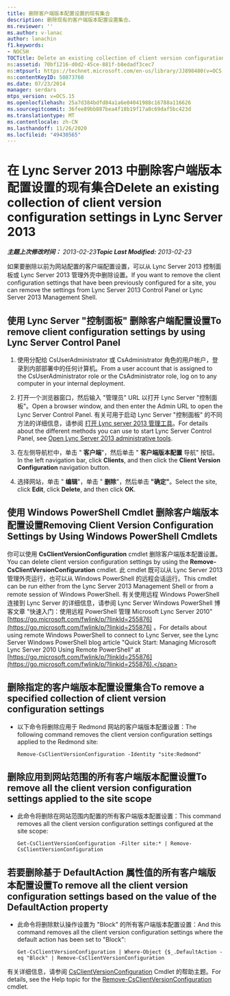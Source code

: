 ```yaml
---
title: 删除客户端版本配置设置的现有集合
description: 删除现有的客户端版本配置设置集合。
ms.reviewer: ''
ms.author: v-lanac
author: lanachin
f1.keywords:
- NOCSH
TOCTitle: Delete an existing collection of client version configuration settings
ms:assetid: 70bf1216-d0d2-45ce-881f-b8edadf3cec7
ms:mtpsurl: https://technet.microsoft.com/en-us/library/JJ898480(v=OCS.15)
ms:contentKeyID: 50873760
ms.date: 07/23/2014
manager: serdars
mtps_version: v=OCS.15
ms.openlocfilehash: 25a7d384bdfd84a1a6e04041988c16788a116626
ms.sourcegitcommit: 36fee89bb887bea4f18b19f17a8c69daf5bc423d
ms.translationtype: MT
ms.contentlocale: zh-CN
ms.lasthandoff: 11/26/2020
ms.locfileid: "49430565"
---
```

# <a name="delete-an-existing-collection-of-client-version-configuration-settings-in-lync-server-2013"></a><span data-ttu-id="2a98f-103">在 Lync Server 2013 中删除客户端版本配置设置的现有集合</span><span class="sxs-lookup"><span data-stu-id="2a98f-103">Delete an existing collection of client version configuration settings in Lync Server 2013</span></span>

<div data-xmlns="http://www.w3.org/1999/xhtml">

<div class="topic" data-xmlns="http://www.w3.org/1999/xhtml" data-msxsl="urn:schemas-microsoft-com:xslt" data-cs="https://msdn.microsoft.com/">

<div data-asp="https://msdn2.microsoft.com/asp">



</div>

<div id="mainSection">

<div id="mainBody"><span data-ttu-id="2a98f-104">

<span> </span></span><span class="sxs-lookup"><span data-stu-id="2a98f-104">

<span> </span></span></span>

<span data-ttu-id="2a98f-105">_**主题上次修改时间：** 2013-02-23_</span><span class="sxs-lookup"><span data-stu-id="2a98f-105">_**Topic Last Modified:** 2013-02-23_</span></span>

<span data-ttu-id="2a98f-106">如果要删除以前为网站配置的客户端配置设置，可以从 Lync Server 2013 控制面板或 Lync Server 2013 管理外壳中删除设置。</span><span class="sxs-lookup"><span data-stu-id="2a98f-106">If you want to remove the client configuration settings that have been previously configured for a site, you can remove the settings from Lync Server 2013 Control Panel or Lync Server 2013 Management Shell.</span></span>

<div>

## <a name="to-remove-client-configuration-settings-by-using-lync-server-control-panel"></a><span data-ttu-id="2a98f-107">使用 Lync Server "控制面板" 删除客户端配置设置</span><span class="sxs-lookup"><span data-stu-id="2a98f-107">To remove client configuration settings by using Lync Server Control Panel</span></span>

1.  <span data-ttu-id="2a98f-108">使用分配给 CsUserAdministrator 或 CsAdministrator 角色的用户帐户，登录到内部部署中的任何计算机。</span><span class="sxs-lookup"><span data-stu-id="2a98f-108">From a user account that is assigned to the CsUserAdministrator role or the CsAdministrator role, log on to any computer in your internal deployment.</span></span>

2.  <span data-ttu-id="2a98f-109">打开一个浏览器窗口，然后输入 "管理员" URL 以打开 Lync Server "控制面板"。</span><span class="sxs-lookup"><span data-stu-id="2a98f-109">Open a browser window, and then enter the Admin URL to open the Lync Server Control Panel.</span></span> <span data-ttu-id="2a98f-110">有关可用于启动 Lync Server "控制面板" 的不同方法的详细信息，请参阅 [打开 Lync server 2013 管理工具](lync-server-2013-open-lync-server-administrative-tools.md)。</span><span class="sxs-lookup"><span data-stu-id="2a98f-110">For details about the different methods you can use to start Lync Server Control Panel, see [Open Lync Server 2013 administrative tools](lync-server-2013-open-lync-server-administrative-tools.md).</span></span>

3.  <span data-ttu-id="2a98f-111">在左侧导航栏中，单击 " **客户端**"，然后单击 " **客户端版本配置** 导航" 按钮。</span><span class="sxs-lookup"><span data-stu-id="2a98f-111">In the left navigation bar, click **Clients**, and then click the **Client Version Configuration** navigation button.</span></span>

4.  <span data-ttu-id="2a98f-112">选择网站，单击 " **编辑**"，单击 " **删除**"，然后单击 **"确定"**。</span><span class="sxs-lookup"><span data-stu-id="2a98f-112">Select the site, click **Edit**, click **Delete**, and then click **OK**.</span></span>

</div>

<div>

## <a name="removing-client-version-configuration-settings-by-using-windows-powershell-cmdlets"></a><span data-ttu-id="2a98f-113">使用 Windows PowerShell Cmdlet 删除客户端版本配置设置</span><span class="sxs-lookup"><span data-stu-id="2a98f-113">Removing Client Version Configuration Settings by Using Windows PowerShell Cmdlets</span></span>

<span data-ttu-id="2a98f-114">你可以使用 **CsClientVersionConfiguration** cmdlet 删除客户端版本配置设置。</span><span class="sxs-lookup"><span data-stu-id="2a98f-114">You can delete client version configuration settings by using the **Remove-CsClientVersionConfiguration** cmdlet.</span></span> <span data-ttu-id="2a98f-115">此 cmdlet 既可以从 Lync Server 2013 管理外壳运行，也可以从 Windows PowerShell 的远程会话运行。</span><span class="sxs-lookup"><span data-stu-id="2a98f-115">This cmdlet can be run either from the Lync Server 2013 Management Shell or from a remote session of Windows PowerShell.</span></span> <span data-ttu-id="2a98f-116">有关使用远程 Windows PowerShell 连接到 Lync Server 的详细信息，请参阅 Lync Server Windows PowerShell 博客文章 "快速入门：使用远程 PowerShell 管理 Microsoft Lync Server 2010" [https://go.microsoft.com/fwlink/p/?linkId=255876](https://go.microsoft.com/fwlink/p/?linkid=255876) 。</span><span class="sxs-lookup"><span data-stu-id="2a98f-116">For details about using remote Windows PowerShell to connect to Lync Server, see the Lync Server Windows PowerShell blog article "Quick Start: Managing Microsoft Lync Server 2010 Using Remote PowerShell" at [https://go.microsoft.com/fwlink/p/?linkId=255876](https://go.microsoft.com/fwlink/p/?linkid=255876).</span></span>

<div>

## <a name="to-remove-a-specified-collection-of-client-version-configuration-settings"></a><span data-ttu-id="2a98f-117">删除指定的客户端版本配置设置集合</span><span class="sxs-lookup"><span data-stu-id="2a98f-117">To remove a specified collection of client version configuration settings</span></span>

  - <span data-ttu-id="2a98f-118">以下命令将删除应用于 Redmond 网站的客户端版本配置设置：</span><span class="sxs-lookup"><span data-stu-id="2a98f-118">The following command removes the client version configuration settings applied to the Redmond site:</span></span>
    
        Remove-CsClientVersionConfiguration -Identity "site:Redmond"

</div>

<div>

## <a name="to-remove-all-the-client-version-configuration-settings-applied-to-the-site-scope"></a><span data-ttu-id="2a98f-119">删除应用到网站范围的所有客户端版本配置设置</span><span class="sxs-lookup"><span data-stu-id="2a98f-119">To remove all the client version configuration settings applied to the site scope</span></span>

  - <span data-ttu-id="2a98f-120">此命令将删除在网站范围内配置的所有客户端版本配置设置：</span><span class="sxs-lookup"><span data-stu-id="2a98f-120">This command removes all the client version configuration settings configured at the site scope:</span></span>
    
        Get-CsClientVersionConfiguration -Filter site:* | Remove-CsClientVersionConfiguration

</div>

<div>

## <a name="to-remove-all-the-client-version-configuration-settings-based-on-the-value-of-the-defaultaction-property"></a><span data-ttu-id="2a98f-121">若要删除基于 DefaultAction 属性值的所有客户端版本配置设置</span><span class="sxs-lookup"><span data-stu-id="2a98f-121">To remove all the client version configuration settings based on the value of the DefaultAction property</span></span>

  - <span data-ttu-id="2a98f-122">此命令将删除默认操作设置为 "Block" 的所有客户端版本配置设置：</span><span class="sxs-lookup"><span data-stu-id="2a98f-122">And this command removes all the client version configuration settings where the default action has been set to "Block":</span></span>
    
        Get-CsClientVersionConfiguration | Where-Object {$_.DefaultAction -eq "Block" | Remove-CsClientVersionConfiguration

</div>

<span data-ttu-id="2a98f-123">有关详细信息，请参阅 [CsClientVersionConfiguration](https://technet.microsoft.com/library/Gg425925(v=OCS.15)) Cmdlet 的帮助主题。</span><span class="sxs-lookup"><span data-stu-id="2a98f-123">For details, see the Help topic for the [Remove-CsClientVersionConfiguration](https://technet.microsoft.com/library/Gg425925(v=OCS.15)) cmdlet.</span></span>

<span data-ttu-id="2a98f-124"></div>

</div>

<span> </span>

</div>

</div>

</span><span class="sxs-lookup"><span data-stu-id="2a98f-124"></div>

</div>

<span> </span>

</div>

</div>

</span></span></div>

